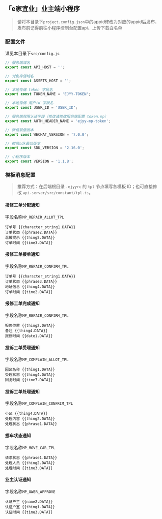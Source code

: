 ## 「e家宜业」业主端小程序

> 请将本目录下`project.config.json`中的appid修改为对应的appid后发布，发布前记得前往小程序控制台配置api、上传下载白名单

### 配置文件

详见本目录下`src/config.js`

```js
// 服务端域名
export const API_HOST = '';

// 对象存储域名
export const ASSETS_HOST = '';

// 本地存储 token 字段名
export const TOKEN_NAME = 'EJYY-TOKEN';

// 本地存储 用户id 字段名
export const USER_ID = 'USER_ID';

// 服务端权限认证字段（修改请修改服务端配置 token.mp）
export const AUTH_HEADER_NAME = 'ejyy-mp-token';

// 微信最低版本
export const WECHAT_VERSION = '7.0.0';

// 微信sdk最低版本
export const SDK_VERSION = '2.16.0';

// 小程序版本
export const VERSION = '1.1.8';

```


### 模板消息配置

> 推荐方式：在后端根目录 `.ejyyrc` 的 `tpl` 节点填写各模板 ID；也可直接修改 `api-server/src/constant/tpl.ts`。

#### 报修工单分配通知

字段名称`MP_REPAIR_ALLOT_TPL`

```
订单号 {{character_string1.DATA}}
订单状态 {{phrase2.DATA}}
温馨提示 {{thing5.DATA}}
订单时间 {{time3.DATA}}
```

#### 报修工单接单通知

字段名称`MP_REPAIR_CONFIRM_TPL`

```
订单号 {{character_string1.DATA}}
订单状态 {{phrase3.DATA}}
地址信息 {{thing4.DATA}}
订单时间 {{time2.DATA}}
```

#### 报修工单完成通知

字段名称`MP_REPAIR_CONFIRM_TPL`

```
报修位置 {{thing2.DATA}}
备注 {{thing4.DATA}}
报修时间 {{date1.DATA}}
```

#### 投诉工单受理通知

字段名称`MP_COMPLAIN_ALLOT_TPL`

```
园区名称 {{thing1.DATA}}
受理状态 {{thing4.DATA}}
回复时间 {{time7.DATA}}
```

#### 投诉工单处理通知

字段名称`MP_COMPLAIN_CONFRIM_TPL`

```
小区 {{thing4.DATA}}
处理内容 {{thing2.DATA}}
处理状态 {{phrase1.DATA}}
```

#### 挪车状态通知

字段名称`MP_MOVE_CAR_TPL`

```
请求状态 {{phrase1.DATA}}
处理人员 {{thing2.DATA}}
处理时间 {{time3.DATA}}
```

#### 业主认证通知

字段名称`MP_OWER_APPROVE`

```
认证户主 {{name2.DATA}}
认证户室 {{thing1.DATA}}
认证时间 {{time3.DATA}}
```
